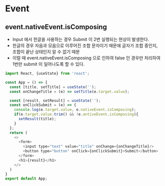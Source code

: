 # Event

## event.nativeEvent.isComposing
+ Input 에서 한글을 사용하는 경우 Submit 이 2번 실행되는 현상이 발생한다.
+ 한글의 경우 자음과 모음으로 이루어진 조합 문자이기 때문에 글자가 조합 중인지, 조합이 끝난 상태인지 알 수 없기 때문
+ 이럴 때 event.nativeEvent.isComposing 으로 인하여 false 인 경우만 처리하여 1번만 submit 이 일어나도록 할 수 있다.
``` javascript
import React, {useState} from 'react';

const App = () => {
  const [title, setTitle] = useState('');
  const onChangeTitle = (e) => setTitle(e.target.value);

  const [result, setResult] = useState('');
  const onClickSubmit = (e) => {
    console.log(e.target.value, e.nativeEvent.isComposing);
    if(e.target.value.trim() && !e.antiveEvent.isComposing){
      setResult(title);
    }
  };
  return (
    <>
      <form>
        <input type="text" value="title" onChange={onChangeTitle}/>
        <button type="button" onClick={onClickSubmit}>Submit</button>
      </form>
      <h1>{result}</h1>
    </>
  )
}
export default App;
```
